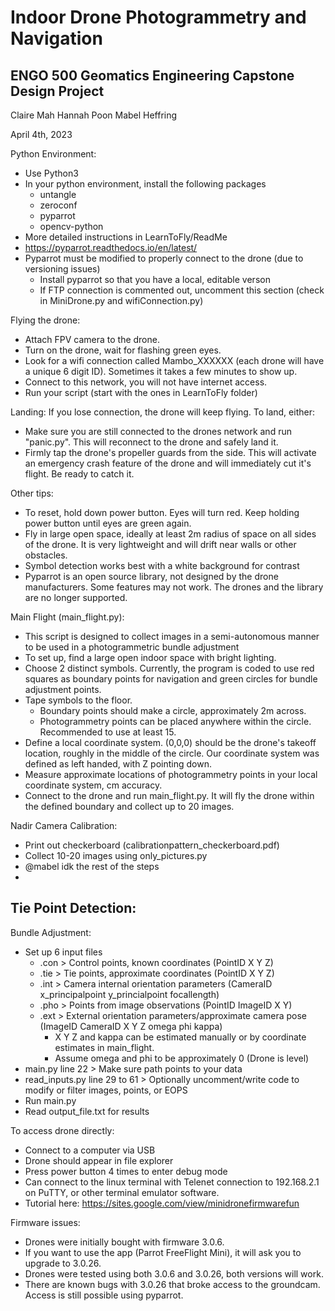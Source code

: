 # Indoor Drone Photogrammetry and Navigation
## ENGO 500 Geomatics Engineering Capstone Design Project

Claire Mah
Hannah Poon
Mabel Heffring

April 4th, 2023

Python Environment: 
- Use Python3
- In your python environment, install the following packages
    - untangle
    - zeroconf
    - pyparrot
    - opencv-python
- More detailed instructions in LearnToFly/ReadMe
- https://pyparrot.readthedocs.io/en/latest/ 
- Pyparrot must be modified to properly connect to the drone (due to versioning issues)
    - Install pyparrot so that you have a local, editable verson
    - If FTP connection is commented out, uncomment this section (check in MiniDrone.py and wifiConnection.py)

Flying the drone:
- Attach FPV camera to the drone. 
- Turn on the drone, wait for flashing green eyes.
- Look for a wifi connection called Mambo_XXXXXX (each drone will have a unique 6 digit ID). Sometimes it takes a few minutes to show up. 
- Connect to this network, you will not have internet access. 
- Run your script (start with the ones in LearnToFly folder)

Landing:
If you lose connection, the drone will keep flying. To land, either:
- Make sure you are still connected to the drones network and run "panic.py". This will reconnect to the drone and safely land it. 
- Firmly tap the drone's propeller guards from the side. This will activate an emergency crash feature of the drone and will immediately cut it's flight. Be ready to catch it. 

Other tips: 
- To reset, hold down power button. Eyes will turn red. Keep holding power button until eyes are green again. 
- Fly in large open space, ideally at least 2m radius of space on all sides of the drone. It is very lightweight and will drift near walls or other obstacles. 
- Symbol detection works best with a white background for contrast
- Pyparrot is an open source library, not designed by the drone manufacturers. Some features may not work. The drones and the library are no longer supported. 

Main Flight (main_flight.py):
- This script is designed to collect images in a semi-autonomous manner to be used in a photogrammetric bundle adjustment
- To set up, find a large open indoor space with bright lighting. 
- Choose 2 distinct symbols. Currently, the program is coded to use red squares as boundary points for navigation and green circles for bundle adjustment points. 
- Tape symbols to the floor. 
    - Boundary points should make a circle, approximately 2m across. 
    - Photogrammetry points can be placed anywhere within the circle. Recommended to use at least 15. 
- Define a local coordinate system. (0,0,0) should be the drone's takeoff location, roughly in the middle of the circle. Our coordinate system was defined as left handed, with Z pointing down. 
- Measure approximate locations of photogrammetry points in your local coordinate system, cm accuracy. 
- Connect to the drone and run main_flight.py. It will fly the drone within the defined boundary and collect up to 20 images. 

Nadir Camera Calibration:
- Print out checkerboard (calibrationpattern_checkerboard.pdf)
- Collect 10-20 images using only_pictures.py
- @mabel idk the rest of the steps 
- 

Tie Point Detection:
- 

Bundle Adjustment:
- Set up 6 input files
    - .con > Control points, known coordinates (PointID X Y Z)
    - .tie > Tie points, approximate coordinates (PointID X Y Z)
    - .int > Camera internal orientation parameters (CameraID x_principalpoint y_princialpoint focallength)
    - .pho > Points from image observations (PointID ImageID X Y)
    - .ext > External orientation parameters/approximate camera pose (ImageID CameraID X Y Z omega phi kappa)
        - X Y Z and kappa can be estimated manually or by coordinate estimates in main_flight. 
        - Assume omega and phi to be approximately 0 (Drone is level)
- main.py line 22 > Make sure path points to your data
- read_inputs.py line 29 to 61 > Optionally uncomment/write code to modify or filter images, points, or EOPS
- Run main.py
- Read output_file.txt for results 

To access drone directly:
- Connect to a computer via USB
- Drone should appear in file explorer
- Press power button 4 times to enter debug mode
- Can connect to the linux terminal with Telenet connection to 192.168.2.1 on PuTTY, or other terminal emulator software. 
- Tutorial here: https://sites.google.com/view/minidronefirmwarefun 

Firmware issues:
- Drones were initially bought with firmware 3.0.6. 
- If you want to use the app (Parrot FreeFlight Mini), it will ask you to upgrade to 3.0.26. 
- Drones were tested using both 3.0.6 and 3.0.26, both versions will work. 
- There are known bugs with 3.0.26 that broke access to the groundcam. Access is still possible using pyparrot. 